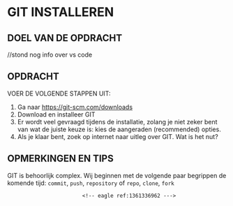 # GIT INSTALLEREN

## DOEL VAN DE OPDRACHT

//stond nog info over vs code

## OPDRACHT

VOER DE VOLGENDE STAPPEN UIT:

1. Ga naar https://git-scm.com/downloads
2. Download en installeer GIT
3. Er wordt veel gevraagd tijdens de installatie, zolang je niet zeker bent van wat de juiste keuze is: kies de aangeraden (recommended) opties.
4. Als je klaar bent, zoek op internet naar uitleg over GIT. Wat is het nut?

## OPMERKINGEN EN TIPS

GIT is behoorlijk complex. Wij beginnen met de volgende paar begrippen de komende tijd: `commit`, `push`, `repository` of `repo`, `clone`, `fork`
<!-- DIT COMMENTAAR LATEN STAAN AUB -->
                            <!-- eagle ref:1361336962 --->